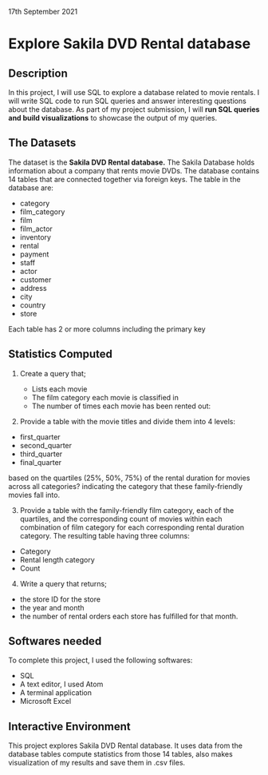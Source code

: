 17th September 2021

# Explore Sakila DVD Rental database

## Description
In this project, I will use SQL to explore a database related to movie rentals. I will write SQL code to run SQL queries and answer interesting questions about the database. As part of my project submission, I will **run SQL queries and build visualizations** to showcase the output of my queries.

## The Datasets
The dataset is the **Sakila DVD Rental database.** The Sakila Database holds information about a company that rents movie DVDs.
The database contains 14 tables that are connected together via foreign keys. The table in the database are:

* category
* film_category
* film
* film_actor
* inventory
* rental
* payment
* staff
* actor
* customer
* address
* city
* country
* store

Each table has 2 or more columns including the primary key

## Statistics Computed

1. Create a query that;
    - Lists each movie
    - The film category each movie is classified in
    - The number of times each movie has been rented out:

2. Provide a table with the movie titles and divide them into 4 levels:

 - first_quarter
 - second_quarter
 - third_quarter
 - final_quarter

 based on the quartiles (25%, 50%, 75%) of the rental duration for movies across all categories? indicating the category that these family-friendly movies fall into.

3. Provide a table with the family-friendly film category, each of the quartiles, and the corresponding count of movies within each combination of film category for each corresponding rental duration category. The resulting table having three columns:

- Category
- Rental length category
- Count

4. Write a query that returns;
- the store ID for the store
- the year and month
- the number of rental orders each store has fulfilled for that month.

## Softwares needed
To complete this project, I used the following softwares:

* SQL
* A text editor, I used Atom
* A terminal application
* Microsoft Excel

## Interactive Environment
This project explores Sakila DVD Rental database. It uses data from the database tables compute statistics from those 14 tables, also makes visualization of my results and save them in .csv files.
